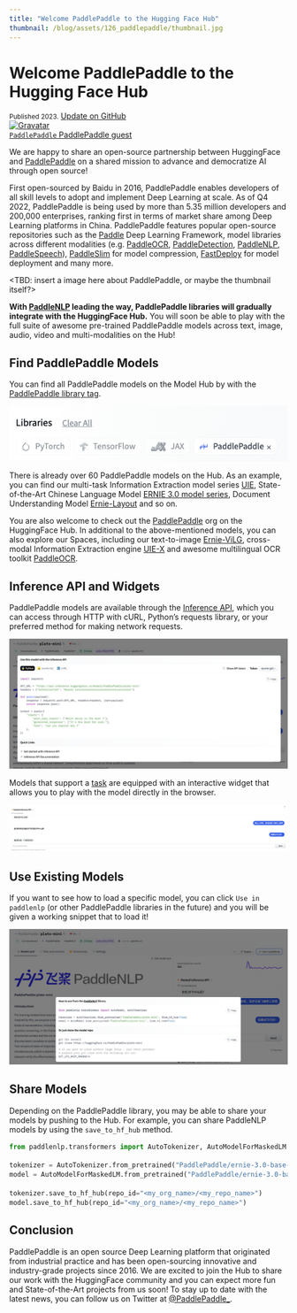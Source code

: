```yaml
---
title: "Welcome PaddlePaddle to the Hugging Face Hub" 
thumbnail: /blog/assets/126_paddlepaddle/thumbnail.jpg
---
```


# Welcome PaddlePaddle to the Hugging Face Hub

<div class="blog-metadata">
    <small>Published <TBD> 2023.</small>
    <a target="_blank" class="btn no-underline text-sm mb-5 font-sans" href="https://github.com/huggingface/blog/blob/main/paddlepaddle.md">
        Update on GitHub
    </a>
</div>

<div class="author-card">
    <a href="/PaddlePaddle">
        <img class="avatar avatar-user" src="https://aeiljuispo.cloudimg.io/v7/https://s3.amazonaws.com/moonup/production/uploads/1654942635336-5f3ff69679c1ba4c353d0c5a.png?w=200&h=200&f=face" title="Gravatar">
        <div class="bfc">
            <code>PaddlePaddle</code>
            <span class="fullname">PaddlePaddle</span>
            <span class="bg-gray-100 dark:bg-gray-700 rounded px-1 text-gray-600 text-sm font-mono">guest</span>
        </div>
    </a>
</div>

We are happy to share an open-source partnership between HuggingFace and [PaddlePaddle](https://www.paddlepaddle.org.cn/en) on a shared mission to advance and democratize AI through open source!

First open-sourced by Baidu in 2016, PaddlePaddle enables developers of all skill levels to adopt and implement Deep Learning at scale. As of Q4 2022, PaddlePaddle is being used by more than 5.35 million developers and 200,000 enterprises, ranking first in terms of market share among Deep Learning platforms in China. PaddlePaddle features popular open-source repositories such as the [Paddle](https://github.com/PaddlePaddle/Paddle) Deep Learning Framework, model libraries across different modalities (e.g. [PaddleOCR](https://github.com/PaddlePaddle/PaddleOCR), [PaddleDetection](https://github.com/PaddlePaddle/PaddleDetection), [PaddleNLP](https://github.com/PaddlePaddle/PaddleNLP), [PaddleSpeech](https://github.com/PaddlePaddle/PaddleSpeech)), [PaddleSlim](https://github.com/PaddlePaddle/PaddleSlim) for model compression, [FastDeploy](https://github.com/PaddlePaddle/FastDeploy) for model deployment and many more.

<TBD: insert a image here about PaddlePaddle, or maybe the thumbnail itself?>

**With [PaddleNLP](https://huggingface.co/docs/hub/paddlenlp) leading the way, PaddlePaddle libraries will gradually integrate with the HuggingFace Hub.** You will soon be able to play with the full suite of awesome pre-trained PaddlePaddle models across text, image, audio, video and multi-modalities on the Hub!

## Find PaddlePaddle Models

You can find all PaddlePaddle models on the Model Hub by with the [PaddlePaddle library tag](https://huggingface.co/models?library=paddlepaddle). 

<p align="center">
  <img src="assets/126_paddlepaddle/paddle_tag.png" alt="PaddlePaddle Tag"/>
</p>

There is already over 60 PaddlePaddle models on the Hub. As an example, you can find our multi-task Information Extraction model series [UIE](https://huggingface.co/PaddlePaddle/uie-base), State-of-the-Art Chinese Language Model [ERNIE 3.0 model series](https://huggingface.co/PaddlePaddle/ernie-3.0-nano-zh), Document Understanding Model [Ernie-Layout](PaddlePaddle/ernie-layoutx-base-uncased) and so on.

You are also welcome to check out the [PaddlePaddle](https://huggingface.co/PaddlePaddle) org on the HuggingFace Hub. In additional to the above-mentioned models, you can also explore our Spaces, including our text-to-image [Ernie-ViLG](https://huggingface.co/spaces/PaddlePaddle/ERNIE-ViLG), cross-modal Information Extraction engine [UIE-X](https://huggingface.co/spaces/PaddlePaddle/UIE-X) and awesome multilingual OCR toolkit [PaddleOCR](https://huggingface.co/spaces/PaddlePaddle/PaddleOCR).


## Inference API and Widgets

PaddlePaddle models are available through the [Inference API](https://huggingface.co/docs/hub/models-inference), which you can access through HTTP with cURL, Python’s requests library, or your preferred method for making network requests.

![inference_api](assets/126_paddlepaddle/inference_api.png)

Models that support a [task](https://huggingface.co/tasks) are equipped with an interactive widget that allows you to play with the model directly in the browser.

![widget](assets/126_paddlepaddle/widget.png)


## Use Existing Models

If you want to see how to load a specific model, you can click `Use in paddlenlp` (or other PaddlePaddle libraries in the future) and you will be given a working snippet that to load it!

![snippet](assets/126_paddlepaddle/snippet.png)

## Share Models

Depending on the PaddlePaddle library, you may be able to share your models by pushing to the Hub. For example, you can share PaddleNLP models by using the `save_to_hf_hub` method.

```python
from paddlenlp.transformers import AutoTokenizer, AutoModelForMaskedLM

tokenizer = AutoTokenizer.from_pretrained("PaddlePaddle/ernie-3.0-base-zh", from_hf_hub=True)
model = AutoModelForMaskedLM.from_pretrained("PaddlePaddle/ernie-3.0-base-zh", from_hf_hub=True)

tokenizer.save_to_hf_hub(repo_id="<my_org_name>/<my_repo_name>")
model.save_to_hf_hub(repo_id="<my_org_name>/<my_repo_name>")
```

## Conclusion

PaddlePaddle is an open source Deep Learning platform that originated from industrial practice and has been open-sourcing innovative and industry-grade projects since 2016. We are excited to join the Hub to share our work with the HuggingFace community and you can expect more fun and State-of-the-Art projects from us soon! To stay up to date with the latest news, you can follow us on Twitter at [@PaddlePaddle_](https://twitter.com/PaddlePaddle_).
